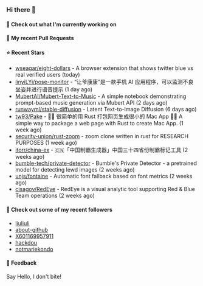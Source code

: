 ### Hi there 👋

#### 👷 Check out what I'm currently working on

#### 🔨 My recent Pull Requests


#### ⭐ Recent Stars

- [wseagar/eight-dollars](https://github.com/wseagar/eight-dollars) - A browser extension that shows twitter blue vs real verified users (today)
- [linyiLYi/pose-monitor](https://github.com/linyiLYi/pose-monitor) - “让爷康康”是一款手机 AI 应用程序，可以监测不良坐姿并进行语音提示 (1 day ago)
- [MubertAI/Mubert-Text-to-Music](https://github.com/MubertAI/Mubert-Text-to-Music) - A simple notebook demonstrating prompt-based music generation via Mubert API (2 days ago)
- [runwayml/stable-diffusion](https://github.com/runwayml/stable-diffusion) - Latent Text-to-Image Diffusion (6 days ago)
- [tw93/Pake](https://github.com/tw93/Pake) - 🤱🏻 很简单的用 Rust 打包网页生成很小的 Mac App  🤱🏻 A simple way to package a web page with Rust to create Mac App. (1 week ago)
- [security-union/rust-zoom](https://github.com/security-union/rust-zoom) - zoom clone written in rust for RESEARCH PURPOSES (1 week ago)
- [itorr/china-ex](https://github.com/itorr/china-ex) - 🇨🇳「中国制霸生成器」中国三十四省份制霸标记工具 (2 weeks ago)
- [bumble-tech/private-detector](https://github.com/bumble-tech/private-detector) - Bumble&#39;s Private Detector - a pretrained model for detecting lewd images (2 weeks ago)
- [unjs/fontaine](https://github.com/unjs/fontaine) - Automatic font fallback based on font metrics (2 weeks ago)
- [cisagov/RedEye](https://github.com/cisagov/RedEye) - RedEye is a visual analytic tool supporting Red &amp; Blue Team operations (2 weeks ago)

#### 👯 Check out some of my recent followers

- [liuliuli](https://github.com/liuliuli)
- [about-github](https://github.com/about-github)
- [X601169957911](https://github.com/X601169957911)
- [hackdou](https://github.com/hackdou)
- [notmariekondo](https://github.com/notmariekondo)

#### 💬 Feedback

Say Hello, I don't bite!
